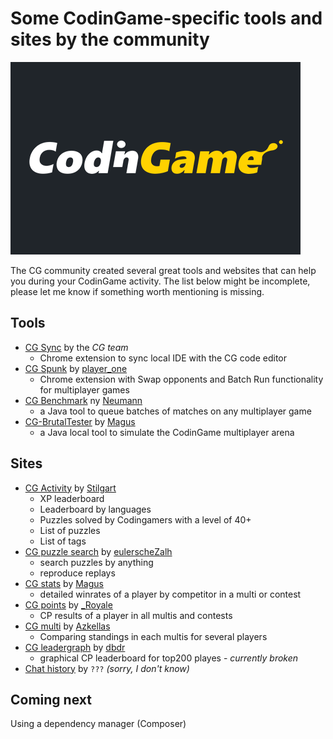 # Some CodinGame-specific tools and sites by the community

![codingame logo](../pic/codingame-logo.png)

The CG community created several great tools and websites that can help you during your CodinGame activity. The list below might be incomplete, please let me know if something worth mentioning is missing.

## Tools

* [CG Sync](https://chrome.google.com/webstore/detail/codingame-sync-ext/ldjnbdgcceengbjkalemckffhaajkehd) by the _CG team_
    * Chrome extension to sync local IDE with the CG code editor
* [CG Spunk](https://github.com/danBhentschel/CGSpunk) by [player_one](https://www.codingame.com/profile/fefb3b0a360d9451bde5553900470e2d677255)
    * Chrome extension with Swap opponents and Batch Run functionality for multiplayer games
* [CG Benchmark](https://github.com/s-vivien/CGBenchmark) ny [Neumann](https://www.codingame.com/profile/6db919e4cba28b42e343a3f3d36d2768260153)
    * a Java tool to queue batches of matches on any multiplayer game
* [CG-BrutalTester](https://github.com/dreignier/cg-brutaltester) by [Magus](https://www.codingame.com/profile/1724dffd64c8c26c9fa9a189691387b5760508)
    * a Java local tool to simulate the CodinGame multiplayer arena

## Sites

* [CG Activity](https://chadok.info/codingame/) by [Stilgart](https://www.codingame.com/profile/f6389a8319f07b08072b207feb2572c9790215)
    * XP leaderboard
    * Leaderboard by languages
    * Puzzles solved by Codingamers with a level of 40+
    * List of puzzles
    * List of tags
* [CG puzzle search](https://eulerschezahl.herokuapp.com/codingame/puzzles/) by [eulerscheZalh](https://www.codingame.com/profile/8374201b6f1d19eb99d61c80351465b65150051)
    * search puzzles by anything
    * reproduce replays
* [CG stats](http://cgstats.magusgeek.com/app) by [Magus](https://www.codingame.com/profile/1724dffd64c8c26c9fa9a189691387b5760508)
    * detailed winrates of a player by competitor in a multi or contest
* [CG points](http://apps.rezonux.com/codingame/) by [\_Royale](https://www.codingame.com/profile/3799c30a7f390b64b9430ff53613309e489451)
    * CP results of a player in all multis and contests
* [CG multi](https://cgmulti.azke.fr/players) by [Azkellas](https://www.codingame.com/profile/fa772c81b1fd7eb1c696251b0d04f7a65399401)
    * Comparing standings in each multis for several players
* [CG leadergraph](https://dbdr.github.io/cg/) by [dbdr](https://www.codingame.com/profile/a44c2c75eb5da8d5e52184eaa92342813628822)
    * graphical CP leaderboard for top200 playes - _currently broken_
* [Chat history](https://cg.spdns.eu/wiki/Main_Page) by `???` _(sorry, I don't know)_

## Coming next

Using a dependency manager (Composer)
